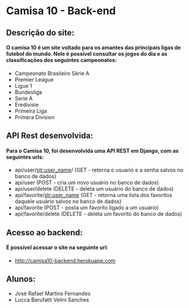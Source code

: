 # Camisa 10 - Back-end

## Descrição do site:

#### O camisa 10 é um site voltado para os amantes das principais ligas de futebol do mundo. Nele é possível consultar os jogos do dia e as classificações dos seguintes campeonatos:
* Campeonato Brasileiro Série A
* Premier League
* Ligue 1
* Bundesliga
* Serie A
* Eredivisie
* Primeira Liga
* Primera Division 

## API Rest desenvolvida:
#### Para o Camisa 10, foi desenvolvida uma API REST em Django, com as seguintes urls: 
* api/user/<str:user_name>/ (GET - retorna o usuario e a senha salvos no banco de dados)
* api/user (POST - cria um novo usuário no banco de dados)
* api/user/delete (DELETE - deleta um usuário do banco de dados)
* api/favorite/<str:user_name> (GET - retorna uma lista dos favoritos daquele usuário salvos no banco de dados)
* api/favorite (POST - posta um favorito ligado a um usuário)
* api/favorite/delete (DELETE - deleta um favorito do banco de dados)

## Acesso ao backend:
#### É possível acessar o site na seguinte url:
* http://camisa10-backend.herokuapp.com

## Alunos:
* José Rafael Martins Fernandes
* Lucca Barufatti Velini Sanches
